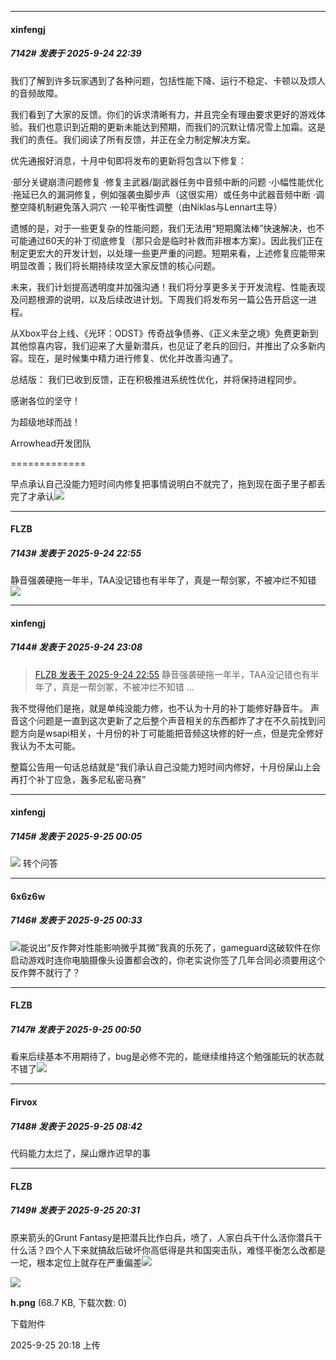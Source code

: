 ﻿
*****

####  xinfengj  
##### 7142#       发表于 2025-9-24 22:39

我们了解到许多玩家遇到了各种问题，包括性能下降、运行不稳定、卡顿以及烦人的音频故障。

我们看到了大家的反馈。你们的诉求清晰有力，并且完全有理由要求更好的游戏体验。我们也意识到近期的更新未能达到预期，而我们的沉默让情况雪上加霜。这是我们的责任。我们阅读了所有反馈，并正在全力制定解决方案。

优先通报好消息，十月中旬即将发布的更新将包含以下修复：

·部分关键崩溃问题修复
·修复主武器/副武器任务中音频中断的问题
·小幅性能优化
·拖延已久的漏洞修复，例如强袭虫脚步声（这很实用）或任务中武器音频中断
·调整空降机制避免落入洞穴
·一轮平衡性调整（由Niklas与Lennart主导）

遗憾的是，对于一些更复杂的性能问题，我们无法用“短期魔法棒”快速解决，也不可能通过60天的补丁彻底修复（那只会是临时补救而非根本方案）。因此我们正在制定更宏大的开发计划，以处理一些更严重的问题。短期来看，上述修复应能带来明显改善；我们将长期持续攻坚大家反馈的核心问题。

未来，我们计划提高透明度并加强沟通！我们将分享更多关于开发流程、性能表现及问题根源的说明，以及后续改进计划。下周我们将发布另一篇公告开启这一进程。

从Xbox平台上线、《光环：ODST》传奇战争债券、《正义未至之境》免费更新到其他惊喜内容，我们迎来了大量新潜兵，也见证了老兵的回归，并推出了众多新内容。现在，是时候集中精力进行修复、优化并改善沟通了。

总结版：
我们已收到反馈，正在积极推进系统性优化，并将保持进程同步。

感谢各位的坚守！

为超级地球而战！

Arrowhead开发团队

=============

早点承认自己没能力短时间内修复把事情说明白不就完了，拖到现在面子里子都丢完了才承认<img src="https://static.stage1st.com/image/smiley/face2017/053.png" referrerpolicy="no-referrer">


*****

####  FLZB  
##### 7143#       发表于 2025-9-24 22:55

静音强袭硬拖一年半，TAA没记错也有半年了，真是一帮剑冢，不被冲烂不知错<img src="https://static.stage1st.com/image/smiley/face2017/257.png" referrerpolicy="no-referrer">


*****

####  xinfengj  
##### 7144#       发表于 2025-9-24 23:08

<blockquote><a href="httphttps://stage1st.com/2b/forum.php?mod=redirect&amp;goto=findpost&amp;pid=68483941&amp;ptid=2170852" target="_blank">FLZB 发表于 2025-9-24 22:55</a>
静音强袭硬拖一年半，TAA没记错也有半年了，真是一帮剑冢，不被冲烂不知错 ...</blockquote>
我不觉得他们是拖，就是单纯没能力修，也不认为十月的补丁能修好静音牛。
声音这个问题是一直到这次更新了之后整个声音相关的东西都炸了才在不久前找到问题方向是wsapi相关，十月份的补丁可能能把音频这块修的好一点，但是完全修好我认为不太可能。

整篇公告用一句话总结就是“我们承认自己没能力短时间内修好，十月份屎山上会再打个补丁应急，轰多尼私密马赛”


*****

####  xinfengj  
##### 7145#       发表于 2025-9-25 00:05

<img src="https://p.sda1.dev/27/3df9074f13b111df2d45082d43e041e4/CMP_20250925000526868.jpeg" referrerpolicy="no-referrer">
转个问答


*****

####  6x6z6w  
##### 7146#       发表于 2025-9-25 00:33

<img src="https://static.stage1st.com/image/smiley/face2017/067.png" referrerpolicy="no-referrer">能说出“反作弊对性能影响微乎其微”我真的乐死了，gameguard这破软件在你启动游戏时连你电脑摄像头设置都会改的，你老实说你签了几年合同必须要用这个反作弊不就行了？


*****

####  FLZB  
##### 7147#       发表于 2025-9-25 00:50

看来后续基本不用期待了，bug是必修不完的，能继续维持这个勉强能玩的状态就不错了<img src="https://static.stage1st.com/image/smiley/face2017/002.png" referrerpolicy="no-referrer">


*****

####  Firvox  
##### 7148#       发表于 2025-9-25 08:42

代码能力太烂了，屎山爆炸迟早的事


*****

####  FLZB  
##### 7149#       发表于 2025-9-25 20:31

原来箭头的Grunt Fantasy是把潜兵比作白兵，喷了，人家白兵干什么活你潜兵干什么活？四个人下来就搞敌后破坏你高低得是共和国突击队，难怪平衡怎么改都是一坨，根本定位上就存在严重偏差<img src="https://static.stage1st.com/image/smiley/face2017/002.png" referrerpolicy="no-referrer">

<img src="https://img.stage1st.com/forum/202509/25/201815atcezf1jtg4whc4e.png" referrerpolicy="no-referrer">

<strong>h.png</strong> (68.7 KB, 下载次数: 0)

下载附件

2025-9-25 20:18 上传

